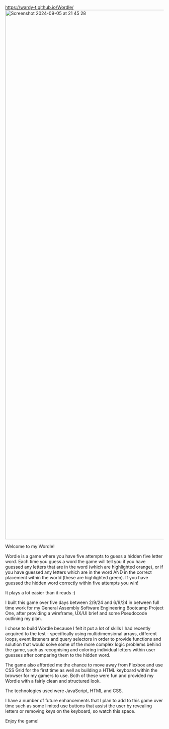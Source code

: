 https://wardy-t.github.io/Wordle/
<img width="1680" alt="Screenshot 2024-09-05 at 21 45 28" src="https://github.com/user-attachments/assets/c321039d-6159-46aa-aec9-5c614f6605fe">

Welcome to my Wordle!

Wordle is a game where you have five attempts to guess a hidden five letter word. Each time you guess a word the game will tell you if you have guessed any letters that are in the word (which are highlighted orange),
or if you have guessed any letters which are in the word AND in the correct placement within the world (these are highlighted green). If you have guessed the hidden word correctly within five attempts you win!

It plays a lot easier than it reads :)

I built this game over five days between 2/9/24 and 6/9/24 in between full time work for my General Assembly Software Engineering Bootcamp Project One, after providing a wireframe, UX/UI brief and some Pseudocode
outlining my plan.

I chose to build Wordle because I felt it put a lot of skills I had recently acquired to the test - specifically using multidimensional arrays, different loops, event listeners and query selectors in order to
provide functions and solution that would solve some of the more complex logic problems behind the game, such as recognising and coloring individual letters within user guesses after comparing them to the hidden
word.

The game also afforded me the chance to move away from Flexbox and use CSS Grid for the first time as well as building a HTML keyboard within the browser for my gamers to use. Both of these were fun and provided
my Wordle with a fairly clean and structured look.

The technologies used were JavaScript, HTML and CSS.

I have a number of future enhancements that I plan to add to this game over time such as some limited use buttons that assist the user by revealing letters or removing keys on the keyboard, so watch this space.

Enjoy the game!
